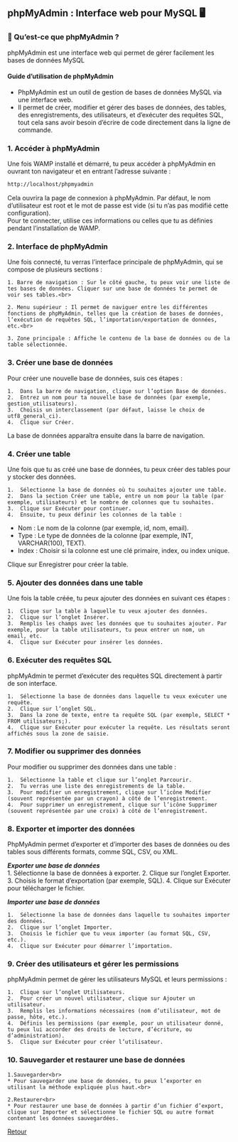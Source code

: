 ## phpMyAdmin : Interface web pour MySQL 🖥️

### 📌 Qu’est-ce que phpMyAdmin ?
phpMyAdmin est une interface web qui permet de gérer facilement les bases de données MySQL

#### Guide d’utilisation de phpMyAdmin<br>

- PhpMyAdmin est un outil de gestion de bases de données MySQL via une interface web.<br>
- Il permet de créer, modifier et gérer des bases de données, des tables, des enregistrements, des utilisateurs, et d’exécuter des requêtes SQL, tout cela sans avoir besoin d’écrire de code directement dans la ligne de commande.<br>

### 1. Accéder à phpMyAdmin<br>
Une fois WAMP installé et démarré, tu peux accéder à phpMyAdmin en ouvrant ton navigateur et en entrant l’adresse suivante :<br>

```bash
http://localhost/phpmyadmin
```
Cela ouvrira la page de connexion à phpMyAdmin. Par défaut, le nom d’utilisateur est root et le mot de passe est vide (si tu n’as pas modifié cette configuration). <br>
Pour te connecter, utilise ces informations ou celles que tu as définies pendant l’installation de WAMP.

### 2. Interface de phpMyAdmin<br>

Une fois connecté, tu verras l’interface principale de phpMyAdmin, qui se compose de plusieurs sections :<br>

    1. Barre de navigation : Sur le côté gauche, tu peux voir une liste de tes bases de données. Cliquer sur une base de données te permet de voir ses tables.<br>

    2. Menu supérieur : Il permet de naviguer entre les différentes fonctions de phpMyAdmin, telles que la création de bases de données, l’exécution de requêtes SQL, l’importation/exportation de données, etc.<br>

    3. Zone principale : Affiche le contenu de la base de données ou de la table sélectionnée.

### 3. Créer une base de données<br>

Pour créer une nouvelle base de données, suis ces étapes :<br>

	1.	Dans la barre de navigation, clique sur l’option Base de données.
	2.	Entrez un nom pour ta nouvelle base de données (par exemple, gestion_utilisateurs).
	3.	Choisis un interclassement (par défaut, laisse le choix de utf8_general_ci).
	4.	Clique sur Créer.

La base de données apparaîtra ensuite dans la barre de navigation.<br>

### 4. Créer une table<br>

Une fois que tu as créé une base de données, tu peux créer des tables pour y stocker des données.<br>

	1.	Sélectionne la base de données où tu souhaites ajouter une table.
	2.	Dans la section Créer une table, entre un nom pour la table (par exemple, utilisateurs) et le nombre de colonnes que tu souhaites.
	3.	Clique sur Exécuter pour continuer.
	4.	Ensuite, tu peux définir les colonnes de la table :
    
* Nom : Le nom de la colonne (par exemple, id, nom, email).
* Type : Le type de données de la colonne (par exemple, INT, VARCHAR(100), TEXT).
* Index : Choisir si la colonne est une clé primaire, index, ou index unique.

Clique sur Enregistrer pour créer la table.<br>

### 5. Ajouter des données dans une table<br>

Une fois la table créée, tu peux ajouter des données en suivant ces étapes :<br>

	1.	Clique sur la table à laquelle tu veux ajouter des données.
	2.	Clique sur l’onglet Insérer.
	3.	Remplis les champs avec les données que tu souhaites ajouter. Par exemple, pour la table utilisateurs, tu peux entrer un nom, un     email, etc.
	4.	Clique sur Exécuter pour insérer les données.

### 6. Exécuter des requêtes SQL<br>

phpMyAdmin te permet d’exécuter des requêtes SQL directement à partir de son interface.<br>

	1.	Sélectionne la base de données dans laquelle tu veux exécuter une requête.
	2.	Clique sur l’onglet SQL.
	3.	Dans la zone de texte, entre ta requête SQL (par exemple, SELECT * FROM utilisateurs;).
	4.	Clique sur Exécuter pour exécuter la requête. Les résultats seront affichés sous la zone de saisie.

### 7. Modifier ou supprimer des données<br>

Pour modifier ou supprimer des données dans une table :<br>

	1.	Sélectionne la table et clique sur l’onglet Parcourir.
	2.	Tu verras une liste des enregistrements de la table.
	3.	Pour modifier un enregistrement, clique sur l’icône Modifier (souvent représentée par un crayon) à côté de l’enregistrement.
	4.	Pour supprimer un enregistrement, clique sur l’icône Supprimer (souvent représentée par une croix) à côté de l’enregistrement.

### 8. Exporter et importer des données<br>

PhpMyAdmin permet d’exporter et d’importer des bases de données ou des tables sous différents formats, comme SQL, CSV, ou XML.<br>

***Exporter une base de données***<br>
	1.	Sélectionne la base de données à exporter.
	2.	Clique sur l’onglet Exporter.
	3.	Choisis le format d’exportation (par exemple, SQL).
	4.	Clique sur Exécuter pour télécharger le fichier.

***Importer une base de données***<br>

	1.	Sélectionne la base de données dans laquelle tu souhaites importer des données.
	2.	Clique sur l’onglet Importer.
	3.	Choisis le fichier que tu veux importer (au format SQL, CSV, etc.).
	4.	Clique sur Exécuter pour démarrer l’importation.

### 9. Créer des utilisateurs et gérer les permissions<br>

phpMyAdmin permet de gérer les utilisateurs MySQL et leurs permissions :<br>

	1.	Clique sur l’onglet Utilisateurs.
	2.	Pour créer un nouvel utilisateur, clique sur Ajouter un utilisateur.
	3.	Remplis les informations nécessaires (nom d’utilisateur, mot de passe, hôte, etc.).
	4.	Définis les permissions (par exemple, pour un utilisateur donné, tu peux lui accorder des droits de lecture, d’écriture, ou d’administration).
	5.	Clique sur Exécuter pour créer l’utilisateur.

### 10. Sauvegarder et restaurer une base de données<br>

    1.Sauvegarder<br>
    * Pour sauvegarder une base de données, tu peux l’exporter en utilisant la méthode expliquée plus haut.<br>

    2.Restaurer<br>
    * Pour restaurer une base de données à partir d’un fichier d’export, clique sur Importer et sélectionne le fichier SQL ou autre format contenant les données sauvegardées.

[Retour](README.md)


